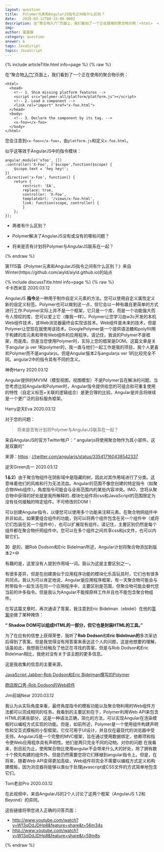 ```yaml
---
layout: question
title:  Polymer元素和AngularJS指令之间有什么区别？
date:   2020-03-12T08:15:00.000Z
description: 在“聚合物入门”页面上，我们看到了一个正在使用的聚合物示例：<html>  <head>    <\!-- 1. Shim missing plat...
img: 
author: 蛋蛋猿
category: question
answer: 6
tags: JavaScript
topic: JavaScript
---
```

<div class="article-root">
  <div class="article">
    {% include articleTitle.html info=page %}
    {% raw %}
    <div class="article-content"><p><font style="vertical-align: inherit;"><font style="vertical-align: inherit;">在“聚合物</font></font><a href="http://www.polymer-project.org/docs/start/usingelements.html" rel="noreferrer"><font style="vertical-align: inherit;"><font style="vertical-align: inherit;">入门”</font></font></a><font style="vertical-align: inherit;"><font style="vertical-align: inherit;">页面上，我们看到了一个正在使用的聚合物示例：</font></font></p>

<pre><code>&lt;html&gt;<font></font>
  &lt;head&gt;<font></font>
    &lt;!-- 1. Shim missing platform features --&gt;<font></font>
    &lt;script src="polymer-all/platform/platform.js"&gt;&lt;/script&gt;<font></font>
    &lt;!-- 2. Load a component --&gt;<font></font>
    &lt;link rel="import" href="x-foo.html"&gt;<font></font>
  &lt;/head&gt;<font></font>
  &lt;body&gt;<font></font>
    &lt;!-- 3. Declare the component by its tag. --&gt;<font></font>
    &lt;x-foo&gt;&lt;/x-foo&gt;<font></font>
  &lt;/body&gt;<font></font>
&lt;/html&gt;<font></font>
</code></pre>

<p><font style="vertical-align: inherit;"><font style="vertical-align: inherit;">您会注意到</font></font><code>&lt;x-foo&gt;&lt;/x-foo&gt;</code><font style="vertical-align: inherit;"><font style="vertical-align: inherit;">，由</font></font><code>platform.js</code><font style="vertical-align: inherit;"><font style="vertical-align: inherit;">和</font><font style="vertical-align: inherit;">定义</font></font><code>x-foo.html</code><font style="vertical-align: inherit;"><font style="vertical-align: inherit;">。</font></font></p>

<p><font style="vertical-align: inherit;"><font style="vertical-align: inherit;">似乎这等效于AngularJS中的指令模块：</font></font></p>

<pre><code>angular.module('xfoo', [])<font></font>
.controller('X-Foo', ['$scope',function($scope) {<font></font>
    $scope.text = 'hey hey!';<font></font>
})<font></font>
.directive('x-foo', function() {<font></font>
    return {<font></font>
        restrict: 'EA',<font></font>
        replace: true,<font></font>
        controller: 'X-Foo',<font></font>
        templateUrl: '/views/x-foo.html',<font></font>
        link: function(scope, controller) {<font></font>
        }<font></font>
    };<font></font>
});<font></font>
</code></pre>

<ul>
<li><p><font style="vertical-align: inherit;"><font style="vertical-align: inherit;">两者有什么区别？</font></font></p></li>
<li><p><font style="vertical-align: inherit;"><font style="vertical-align: inherit;">Polymer解决了AngularJS没有或没有的哪些问题？</font></font></p></li>
<li><p><font style="vertical-align: inherit;"><font style="vertical-align: inherit;">将来是否有计划将Polymer与AngularJS联系在一起？</font></font></p></li>
</ul></div>
    {% endraw %}
  </div>
  <p class="winter_mark">第1115篇《Polymer元素和AngularJS指令之间有什么区别？》来自Winter(https://github.com/aiyld/aiyld.github.io)的站点</p>
  <div class="discuss-wrapper">
    {% include discussTitle.html info=page %}
    {% raw %}
    <div class="discuss-list">
    <div class="discuss-item">
        <div class="discuss-parent">
          <div class="discuss-meta">
            <span class="discuss-user">卡卡西米亚</span>
            <span class="discuss-time">2020.03.12</span>
          </div>
          <div class="discuss-comment"><p><font style="vertical-align: inherit;"><font style="vertical-align: inherit;">AngularJS </font></font><strong><font style="vertical-align: inherit;"><font style="vertical-align: inherit;">指令</font></font></strong><font style="vertical-align: inherit;"><font style="vertical-align: inherit;">是一种用于制作自定义元素的方法。</font><font style="vertical-align: inherit;">您可以使用自定义属性定义新的自定义标签。</font><font style="vertical-align: inherit;">Polymer也可以做到这一点，但它会以一种有趣且更简单的方式进行工作.Polymer实际上并不是一个框架，它只是一个库，而是一个功能强大而令人惊叹的库，您可以爱上它（像我一样）。</font><font style="vertical-align: inherit;">Polymer让您学习由w3c开发的本机Web组件技术，该Web浏览器最终会实现该技术。Web组件是未来的技术，但是Polymer让您现在就使用该技术。GooglePolymer是一个提供语法糖和polyfill用于构建的库元素和带有Web组件的应用程序。请记住，我说的Polymer不是框架，而是库。但是当您使用Polymer时，实际上您的框架是DOM。</font><font style="vertical-align: inherit;">这篇文章是关于angular js ver 1和polymer的，我一直与他们一起工作是我的项目，我个人更喜欢Polymer而不是angularjs。</font><font style="vertical-align: inherit;">但是Angular版本2与angularjs ver 1的比较完全不同。angular2中的指令具有不同的含义。</font></font></p></div>
        </div></div><div class="discuss-item">
        <div class="discuss-parent">
          <div class="discuss-meta">
            <span class="discuss-user">神奇Harry</span>
            <span class="discuss-time">2020.03.12</span>
          </div>
          <div class="discuss-comment"><p><font style="vertical-align: inherit;"><font style="vertical-align: inherit;">Angular提供的MVVM（模型视图，视图模型）不是Polymer旨在解决的问题。</font><font style="vertical-align: inherit;">当您考虑比较Angular和Polymer时，Angular指令提供给您的可组合和可重复使用的特性（自定义标签+关联的逻辑组合）是更合理的比较。</font><font style="vertical-align: inherit;">Angular是并且将继续是一个更广泛的目标服务框架。</font></font></p></div>
        </div></div><div class="discuss-item">
        <div class="discuss-parent">
          <div class="discuss-meta">
            <span class="discuss-user">Harry逆天Eva</span>
            <span class="discuss-time">2020.03.12</span>
          </div>
          <div class="discuss-comment"><p><font style="vertical-align: inherit;"><font style="vertical-align: inherit;">对于您的问题：</font></font></p>

<blockquote>
  <p><font style="vertical-align: inherit;"><font style="vertical-align: inherit;">将来是否有计划将Polymer与AngularJS联系在一起？</font></font></p>
</blockquote>

<p><font style="vertical-align: inherit;"><font style="vertical-align: inherit;">来自AngularJS的官方Twitter帐户：“ angularjs将使用聚合物作为其小部件。这是双赢的”</font></font></p>

<p><font style="vertical-align: inherit;"><font style="vertical-align: inherit;">来源：</font><a href="https://twitter.com/angularjs/status/335417160438542337"><font style="vertical-align: inherit;">https</font></a><font style="vertical-align: inherit;"> : </font></font><a href="https://twitter.com/angularjs/status/335417160438542337"><font style="vertical-align: inherit;"><font style="vertical-align: inherit;">//twitter.com/angularjs/status/335417160438542337</font></font></a></p></div>
        </div></div><div class="discuss-item">
        <div class="discuss-parent">
          <div class="discuss-meta">
            <span class="discuss-user">逆天Green古一</span>
            <span class="discuss-time">2020.03.12</span>
          </div>
          <div class="discuss-comment"><p><strong><font style="vertical-align: inherit;"><font style="vertical-align: inherit;">1＆2）</font></font></strong><font style="vertical-align: inherit;"><font style="vertical-align: inherit;">由于聚合物组件在阴影域中是隐藏的树，因此对其作用域进行了分类。</font><font style="vertical-align: inherit;">这意味着他们的风格和行为无法流血。</font><font style="vertical-align: inherit;">Angular的范围不像您创建的特定指令（如聚合物Web组件）。</font><font style="vertical-align: inherit;">角度指令可能会与全局范围内的某些内容冲突。</font><font style="vertical-align: inherit;">IMO，您将从聚合物中获得的好处就是我所解释的..模块化组件将css和JavaScript的范围限定为没有任何接触的特定组件。</font><font style="vertical-align: inherit;">不可修改的DOM！</font></font></p>

<p><font style="vertical-align: inherit;"><font style="vertical-align: inherit;">可以创建Angular指令，以便您可以使用多个功能来注释元素。</font><font style="vertical-align: inherit;">在聚合物网组件中并非如此。</font><font style="vertical-align: inherit;">如果要组合组件的功能，则可以将两个组件包含在另一个组件中（或将它们包装在另一个组件中），也可以扩展现有组件。</font><font style="vertical-align: inherit;">请记住，主要区别仍然是每个组件都在聚合物纤网组件中。</font><font style="vertical-align: inherit;">您可以在多个组件之间共享css和js文件，也可以内联它们。</font></font></p>

<p><strong><font style="vertical-align: inherit;"><font style="vertical-align: inherit;">3）</font></font></strong><font style="vertical-align: inherit;"><font style="vertical-align: inherit;">是的，据Rob Dodson和Eric Bidelman所述，Angular计划将聚合物添加到版本2+中</font></font></p>

<p><font style="vertical-align: inherit;"><font style="vertical-align: inherit;">有趣的是，这里没有人提到作用域一词。</font><font style="vertical-align: inherit;">我认为这是主要区别之一。</font></font></p>

<p><font style="vertical-align: inherit;"><font style="vertical-align: inherit;">有很多差异，但是在创建类似于应用程序功能的模块化乐高玩具时，它们也有很多共同点。</font><font style="vertical-align: inherit;">我认为可以肯定地说，Angular是应用程序框架，有一天聚合物可能会与附带指令一起生活在同一个应用程序中，主要区别是范围，但聚合物可能会替代您当前的许多指令。</font><font style="vertical-align: inherit;">但是我认为Angular不能按原样工作并且也不能包含聚合物组件。</font></font></p>

<p><font style="vertical-align: inherit;"><font style="vertical-align: inherit;">在写这篇文章时，再次通读了答案，我注意到Eric Bidelman（ebidel）在他的</font></font><a href="https://stackoverflow.com/a/18092637/345078"><font style="vertical-align: inherit;"><font style="vertical-align: inherit;">答案中</font></font></a><font style="vertical-align: inherit;"><font style="vertical-align: inherit;">做了某种掩饰</font><font style="vertical-align: inherit;">：</font></font></p>

<p><strong><font style="vertical-align: inherit;"><font style="vertical-align: inherit;">“ Shadow DOM可以组成HTML的一部分，但它也是封装HTML的工具。”</font></font></strong></p>

<p><font style="vertical-align: inherit;"><font style="vertical-align: inherit;">为了在应有的信誉上获得荣誉，我听了</font></font><strong><font style="vertical-align: inherit;"><font style="vertical-align: inherit;">Rob Dodson</font></font></strong><font style="vertical-align: inherit;"><font style="vertical-align: inherit;">和</font></font><strong><font style="vertical-align: inherit;"><font style="vertical-align: inherit;">Eric Bidelman的</font></font></strong><font style="vertical-align: inherit;"><font style="vertical-align: inherit;">多次采访后得到了答案</font><font style="vertical-align: inherit;">。</font><font style="vertical-align: inherit;">但是我觉得没有用答案来表达这个人的问题，这是他想要的理解。</font><font style="vertical-align: inherit;">话虽如此，我想我已经触及了他正在寻找的答案，但是与Rob Dodson和Eric Bidelman相比，我绝对没有关于该主题的更多信息。</font></font></p>

<p><font style="vertical-align: inherit;"><font style="vertical-align: inherit;">这是我收集的信息的主要来源。</font></font></p>

<p><a href="http://javascriptjabber.com/120-jsj-google-polymer-with-rob-dodson-and-eric-bidelman/" rel="nofollow noreferrer"><font style="vertical-align: inherit;"><font style="vertical-align: inherit;">JavaScript Jabber-Rob Dodson和Eric Bidelman撰写的Polymer</font></font></a></p>

<p><a href="http://shoptalkshow.com/episodes/124-rob-dodson/" rel="nofollow noreferrer"><font style="vertical-align: inherit;"><font style="vertical-align: inherit;">商店脱口秀-Rob Dodson的Web组件</font></font></a></p></div>
        </div></div><div class="discuss-item">
        <div class="discuss-parent">
          <div class="discuss-meta">
            <span class="discuss-user">Jim前端Near</span>
            <span class="discuss-time">2020.03.12</span>
          </div>
          <div class="discuss-comment"><p><font style="vertical-align: inherit;"><font style="vertical-align: inherit;">我认为从实际角度来看，最终角度指令的模板功能以及聚合物利用的Web组件方法都可以完成相同的任务。</font><font style="vertical-align: inherit;">我看到的主要区别在于，Polymer利用Web API来包含HTML的某些部分，这是一种语法正确，简化的方法，可以实现Angular在渲染模板时以编程方式实现的功能。</font><font style="vertical-align: inherit;">但是，如前所述，Polymer是一个使用组件构建声明性和交互式模板的小型框架。</font><font style="vertical-align: inherit;">它仅可用于UI设计，并且仅在最现代的浏览器中受支持。</font><font style="vertical-align: inherit;">AngularJS是一个完整的MVC框架，旨在通过使用数据绑定，依赖项和指令使Web应用程序具有声明性。</font><font style="vertical-align: inherit;">他们是两只完全不同的动物。</font><font style="vertical-align: inherit;">对你的问题 </font><font style="vertical-align: inherit;">在我看来，到目前为止，使用聚合物比使用angular不会带来什么大的好处，除了拥有数十个预先构建的组件外，但是仍然需要您将它们移植到angular指令上。</font><font style="vertical-align: inherit;">但是，在将来，随着Web API变得更加高级，Web组件将完全不需要以编程方式定义和构建模板，因为浏览器将能够以类似于处理javascript或CSS文件的方式简单地包含它们。</font></font></p></div>
        </div></div><div class="discuss-item">
        <div class="discuss-parent">
          <div class="discuss-meta">
            <span class="discuss-user">Tom老丝Pro</span>
            <span class="discuss-time">2020.03.12</span>
          </div>
          <div class="discuss-comment"><p><font style="vertical-align: inherit;"><font style="vertical-align: inherit;">在此视频中，来自AngularJS的2个人讨论了这两个框架（AngularJS 1.2和Beyond）的异同。</font></font></p>

<p><font style="vertical-align: inherit;"><font style="vertical-align: inherit;">这些链接将带您进入正确的问答页面：</font></font></p>

<ul>
<li><a href="http://www.youtube.com/watch?v=W13qDdJDHp8&amp;feature=share&amp;t=56m34s"><font style="vertical-align: inherit;"><font style="vertical-align: inherit;">http://www.youtube.com/watch?v=W13qDdJDHp8&amp;feature=share&amp;t=56m34s</font></font></a></li>
<li><a href="http://www.youtube.com/watch?v=W13qDdJDHp8&amp;feature=share&amp;t=59m8s"><font style="vertical-align: inherit;"><font style="vertical-align: inherit;">http://www.youtube.com/watch?v=W13qDdJDHp8&amp;feature=share&amp;t=59m8s</font></font></a></li>
</ul></div>
        </div></div>
    </div>
    {% endraw %}
  </div>
<div>
